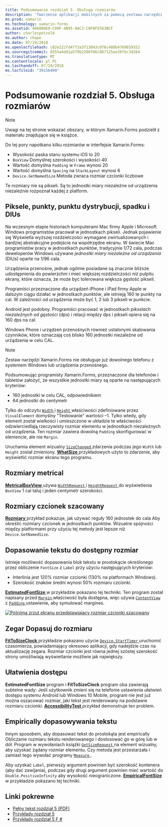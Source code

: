 ```yaml
---
title: Podsumowanie rozdział 5. Obsługa rozmiarów
description: 'Tworzenie aplikacji mobilnych za pomocą zestawu narzędzi Xamarin.Forms: Podsumowanie rozdział 5. Obsługa rozmiarów'
ms.prod: xamarin
ms.technology: xamarin-forms
ms.assetid: 486800E9-C09F-4B95-9AC2-C0F8FE563BCF
author: charlespetzold
ms.author: chape
ms.date: 07/19/2018
ms.openlocfilehash: c82e222fd47f3a3f13043c076c488b4769659352
ms.sourcegitcommit: 8555a4dd1a579b2206f86c867125ee20fbc3d264
ms.translationtype: MT
ms.contentlocale: pl-PL
ms.lasthandoff: 07/19/2018
ms.locfileid: "39156499"
---
```

# <a name="summary-of-chapter-5-dealing-with-sizes"></a>Podsumowanie rozdział 5. Obsługa rozmiarów

> [!NOTE] 
> Uwagi na tej stronie wskazać obszary, w którym Xamarin.Forms podzielił z materiału znajdujące się w książce.

Do tej pory napotkano kilku rozmiarów w interfejsie Xamarin.Forms:

- Wysokość paska stanu systemu iOS to 20
- `BoxView` Domyślnej szerokości i wysokości 40
- Wartość domyślna `Padding` w `Frame` wynosi 20
- Wartość domyślna `Spacing` na `StackLayout` wynosi 6
- `Device.GetNamedSize` Metoda zwraca rozmiar czcionki liczbowe

Te rozmiary nie są pikseli. Są to jednostki miary niezależne od urządzenia niezależnie rozpoznał każdej z platform.

## <a name="pixels-points-dps-dips-and-dius"></a>Piksele, punkty, punktu dystrybucji, spadku i DIUs

Na wczesnym etapie historiach komputerami Mac firmy Apple i Microsoft Windows programistów pracował w jednostkach pikseli. Jednak pojawienie się Wyświetla wyższej rozdzielczości wymagane zwirtualizowanych i bardziej abstrakcyjne podejście na współrzędne ekranu. W świecie Mac programistów pracy w jednostkach *punktów*, tradycyjnie 1/72 cala, podczas deweloperów Windows używane *jednostki miary niezależne od urządzenia* (DIUs) oparte na 1/96 cala.

Urządzenia przenośne, jednak ogólnie posiadane są znacznie bliższe udostępnienia do powierzchni i mieć większej rozdzielczości niż pulpitu ekrany, które oznacza, że może być tolerowana większa gęstość pikseli.

Programiści przeznaczone dla urządzeń iPhone i iPad firmy Apple w dalszym ciągu działać w jednostkach *punktów*, ale istnieją 160 te punkty na cal. W zależności od urządzenia może być 1, 2 lub 3 pikseli w punkcie.

Android jest podobny. Programiści pracować w jednostkach *pikselach niezależnych od gęstości* (dps) i relacji między dps i pikseli opiera się na 160 dps na cal.

Windows Phone i urządzeń przenośnych również ustalonymi skalowania czynników, które oznaczają coś blisko 160 jednostki niezależne od urządzenia w celu CAL.

> [!NOTE]
> Zestaw narzędzi Xamarin.Forms nie obsługuje już dowolnego telefonu z systemem Windows lub urządzenia przenośnego.

Podsumowując programisty Xamarin.Forms, przeznaczone dla telefonów i tabletów założyć, że wszystkie jednostki miary są oparte na następujących kryteriów:

- 160 jednostki w celu CAL, odpowiednikiem
- 64 jednostki do centymetr

Tylko do odczytu [ `Width` ](xref:Xamarin.Forms.VisualElement.Width) i [ `Height` ](xref:Xamarin.Forms.VisualElement.Height) właściwości zdefiniowane przez `VisualElement` domyślny "Testowanie" wartości &ndash;1. Tylko wtedy, gdy element został wielkości i umieszczone w układzie te właściwości odzwierciedlają rzeczywisty rozmiar elementu w jednostkach niezależnych od urządzenia. Ten rozmiar zawiera dowolną `Padding` skonfigurować w elemencie, ale nie `Margin`.

Uruchamia element wizualny [ `SizeChanged` ](xref:Xamarin.Forms.VisualElement.SizeChanged) zdarzenia podczas jego `Width` lub `Height` został zmieniony. [ **WhatSize** ](https://github.com/xamarin/xamarin-forms-book-samples/tree/master/Chapter05/WhatSize) przykładowych użyto to zdarzenie, aby wyświetlić rozmiar ekranu tego programu.

## <a name="metrical-sizes"></a>Rozmiary metrical

[ **MetricalBoxView** ](https://github.com/xamarin/xamarin-forms-book-samples/tree/master/Chapter05/MetricalBoxView) używa [ `WidthRequest` ](xref:Xamarin.Forms.VisualElement.WidthRequest) i [ `HeightRequest` ](xref:Xamarin.Forms.VisualElement.HeightRequest) do wyświetlenia `BoxView` 1 cal taluj i jeden centymetr szerokości.

## <a name="estimated-font-sizes"></a>Rozmiary czcionek szacowany

[ **Rozmiary** ](https://github.com/xamarin/xamarin-forms-book-samples/tree/master/Chapter05/FontSizes) przykład pokazuje, jak używać reguły 160 jednostek do cala Aby określić rozmiary czcionek w jednostkach punktów. Wizualne spójności między platformami przy użyciu tej metody jest lepsze niż `Device.GetNamedSize`.

## <a name="fitting-text-to-available-size"></a>Dopasowanie tekstu do dostępny rozmiar

Istnieje możliwość dopasowania blok tekstu w prostokącie określonego przez obliczenie `FontSize` z `Label` przy użyciu następujących kryteriów:

- Interlinia jest 120% rozmiar czcionki (130% na platformach Windows).
- Szerokość znaków średni wynosi 50% rozmiaru czcionki.

[ **EstimatedFontSize** ](https://github.com/xamarin/xamarin-forms-book-samples/tree/master/Chapter05/EstimatedFontSize) w przykładzie pokazano tej techniki. Ten program został napisany przed [ `Margin` ](xref:Xamarin.Forms.View.Margin) właściwość była dostępna, więc używa [ `ContentView` ](xref:Xamarin.Forms.ContentView) z [ `Padding` ](xref:Xamarin.Forms.Layout.Padding) ustawienie, aby symulować margines.

[![Potrójna zrzut ekranu przedstawiający rozmiar czcionki szacowany](images/ch05fg07-small.png "tekstu, Dopasuj do rozmiaru dostępne")](images/ch05fg07-large.png#lightbox "tekstu, Dopasuj do rozmiaru dostępne")

## <a name="a-fit-to-size-clock"></a>Zegar Dopasuj do rozmiaru

[ **FitToSizeClock** ](https://github.com/xamarin/xamarin-forms-book-samples/tree/master/Chapter05/FitToSizeClock) przykładzie pokazano użycie [ `Device.StartTimer` ](xref:Xamarin.Forms.Device.StartTimer(System.TimeSpan,System.Func{System.Boolean})) uruchomić czasomierza, powiadamiający okresowo aplikacji, gdy nadejdzie czas na aktualizację zegara. Rozmiar czcionki jest równa jednej szóstej szerokość strony umożliwiają wyświetlanie możliwie jak największy.

## <a name="accessibility-issues"></a>Ułatwienia dostępu

**EstimatedFontSize** program i **FitToSizeClock** program oba zawierają subtelne wady: Jeśli użytkownik zmieni się na telefonie ustawienia ułatwień dostępu systemu Android lub Windows 10 Mobile, program nie jest już można oszacować rozmiar, jaki tekst jest renderowany na podstawie rozmiaru czcionki. [ **AccessibilityTest** ](https://github.com/xamarin/xamarin-forms-book-samples/tree/master/Chapter05/AccessibilityTest) przykład demonstruje ten problem.

## <a name="empirically-fitting-text"></a>Empirically dopasowywania tekstu

Innym sposobem, aby dopasować tekst do prostokąta jest empirically Obliczanie rozmiaru tekstu renderowanego i dostosować go w górę lub w dół. Program w wywołaniach książki [ `GetSizeRequest` ](xref:Xamarin.Forms.VisualElement.GetSizeRequest(System.Double,System.Double)) na element wizualny, aby uzyskać żądany rozmiar elementu. Czy metoda jest przestarzała i zamiast tego wywołać programy [ `Measure` ](xref:Xamarin.Forms.VisualElement.Measure(System.Double,System.Double,Xamarin.Forms.MeasureFlags)).

Aby uzyskać `Label`, pierwszy argument powinien być szerokość kontenera (aby dać zawijania), podczas gdy drugi argument powinien mieć wartość do `Double.PositiveInfinity` aby wysokość nieograniczone. [ **EmpiricalFontSize** ](https://github.com/xamarin/xamarin-forms-book-samples/tree/master/Chapter05/EmpiricalFontSize) w przykładzie pokazano tej techniki.



## <a name="related-links"></a>Linki pokrewne

- [Pełny tekst rozdział 5 (PDF)](https://download.xamarin.com/developer/xamarin-forms-book/XamarinFormsBook-Ch05-Apr2016.pdf)
- [Przykłady rozdział 5](https://github.com/xamarin/xamarin-forms-book-samples/tree/master/Chapter05)
- [Przykłady rozdział 5 F #](https://github.com/xamarin/xamarin-forms-book-samples/tree/master/Chapter05/FS)
